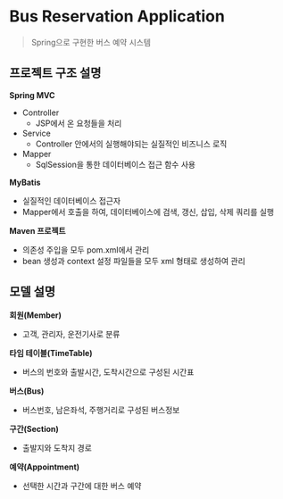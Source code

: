 # Bus Reservation Application

> Spring으로 구현한 버스 예약 시스템

## 프로젝트 구조 설명

**Spring MVC**
- Controller
  - JSP에서 온 요청들을 처리
- Service
  - Controller 안에서의 실행해야되는 실질적인 비즈니스 로직
- Mapper
  - SqlSession을 통한 데이터베이스 접근 함수 사용
  
**MyBatis**
- 실질적인 데이터베이스 접근자
- Mapper에서 호출을 하여, 데이터베이스에 검색, 갱신, 삽입, 삭제 쿼리를 실행

**Maven 프로젝트**
- 의존성 주입을 모두 pom.xml에서 관리
- bean 생성과 context 설정 파일들을 모두 xml 형태로 생성하여 관리
  
## 모델 설명

**회원(Member)**
- 고객, 관리자, 운전기사로 분류

**타임 테이블(TimeTable)**
- 버스의 번호와 출발시간, 도착시간으로 구성된 시간표

**버스(Bus)**
- 버스번호, 남은좌석, 주행거리로 구성된 버스정보

**구간(Section)**
- 출발지와 도착지 경로

**예약(Appointment)**
- 선택한 시간과 구간에 대한 버스 예약
